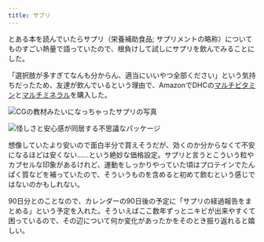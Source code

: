 ```yaml
---
title: サプリ
---
```

とある本を読んでいたらサプリ（栄養補助食品; サプリメントの略称）についてものすごい熱量で語っていたので、根負けして試しにサプリを飲んでみることにした。

「選択肢が多すぎてなんも分からん、適当にいいやつ全部ください」という気持ちだったため、友達が飲んでいるという理由で、AmazonでDHCの[マルチビタミン](https://www.amazon.co.jp/dp/B00GX1E3R6?th=1)と[マルチミネラル](https://www.amazon.co.jp/dp/B01MSSWA5K)を購入した。

![](https://lh4.googleusercontent.com/8B7ccmKrg477nhC59kZHjEEDT5UBXf_aCzopWOiaR4JgmlgKlktmwFC4JYNfHOQ51yUbW_UmAhff_IhBFgExu0Ha_NpJ1Zgvz72U81TMp8OaoNlGI-XsViOAal00JhuFUiQnClROYDLHKCGAUtib-sngolufQ6qgooex-LfjBYgnP2xIcrTfiVrSsm_r "CGの教材みたいになっちゃったサプリの写真")

![](https://lh4.googleusercontent.com/3afBHJyU1KD_xIiLjyW1NQuAeLsH8Lbn8h5SvFKQSq4VFC-zPbCPu7tqGMFbNEPYlKSl4IWY-ZbmHNUmGALSHeVkkMsoultS24XbIkE00g-tkyPtqdB2eHCVMnxjtvVp73RcUBDwuS2TEYAOWBKzRKsckjEYpQ6bJf38P0j840_37UDV_R5-GuTW2Gp8 "怪しさと安心感が同居する不思議なパッケージ")

想像していたより安いので面白半分で買えそうだが、効くのか分からなくて不安になるほどは安くない……という絶妙な価格設定。サプリと言うとこういう粒やカプセルな印象があるけれど、運動をしっかりやっていた頃はプロテインでたんぱく質などを補っていたので、そういうものを含めると初めて飲むという感じではないのかもしれない。

90日分とのことなので、カレンダーの90日後の予定に「サプリの経過報告をまとめる」という予定を入れた。そういえばここ数年ずっとニキビが出来やすくて困っているので、その辺について何か変化があったかをそのとき振り返れると嬉しい。
